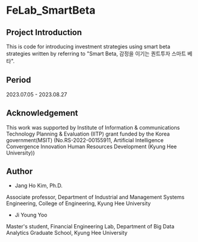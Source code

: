 # FeLab_SmartBeta

## Project Introduction
This is code for introducing investment strategies using smart beta strategies written by referring to "Smart Beta, 감정을 이기는 퀀트투자 스마트 베타".
<br>

## Period
2023.07.05 - 2023.08.27
<br>

## Acknowledgement
This work was supported by Institute of Information & communications Technology Planning & Evaluation (IITP) grant funded by the Korea government(MSIT) 
(No.RS-2022-00155911, Artificial Intelligence Convergence Innovation Human Resources Development (Kyung Hee University))
<br>

## Author
* Jang Ho Kim, Ph.D.
  
Associate professor, Department of Industrial and Management Systems Engineering, College of Engineering, Kyung Hee University

* Ji Young Yoo
  
Master's student, Financial Engineering Lab, Department of Big Data Analytics Graduate School,  Kyung Hee University
